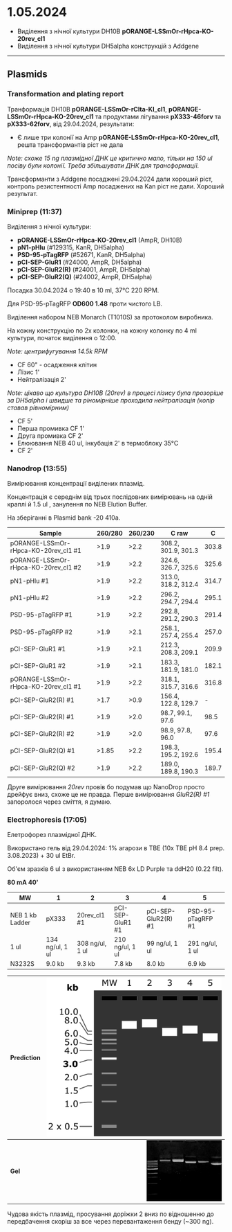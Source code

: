 1.05.2024
========
- Виділення з нічної культури DH10B __pORANGE-LSSmOr-rHpca-KO-20rev_cl1__
- Виділення з нічної культури DH5alpha конструкцій з Addgene

---
## Plasmids
### Transformation and plating report 
Транформація DH10B __pORANGE-LSSmOr-rClta-KI_cl1__, __pORANGE-LSSmOr-rHpca-KO-20rev_cl1__ та продуктами лігування __pX333-46forv__ та __pX333-62forv__, від 29.04.2024, результати:

- Є лише три колонії на Amp __pORANGE-LSSmOr-rHpca-KO-20rev_cl1__, решта трансформантів ріст не дала

_Note: схоже 15 ng плазмідної ДНК це критично мало, тільки на 150 ul посіву були колонії. Треба збільшувати ДНК для трансформації._

Трансформанти з Addgene посаджені 29.04.2024 дали хороший ріст, контроль резистентності Amp посаджених на Kan ріст не дали. Хороший результат.

### Miniprep (11:37)
Виділення з нічної культури:
- __pORANGE-LSSmOr-rHpca-KO-20rev_cl1__ (AmpR, DH10B)
- __pN1-pHlu__ (#129315, KanR, DH5alpha)
- __PSD-95-pTagRFP__ (#52671, KanR, DH5alpha)
- __pCI-SEP-GluR1__ (#24000, AmpR, DH5alpha)
- __pCI-SEP-GluR2(R)__ (#24001, AmpR, DH5alpha)
- __pCI-SEP-GluR2(Q)__ (#24002, AmpR, DH5alpha)

Посадка 30.04.2024 о 19:40 в 10 ml, 37°C 220 RPM.

Для PSD-95-pTagRFP  __OD600 1.48__ проти чистого LB.

Виділення набором NEB Monarch (T1010S) за протоколом виробника.

На кожну конструкцію по 2x колонки, на кожну колонку по 4 ml культури, початок виділення о 12:00.

_Note: центрифугування 14.5k RPM_

- CF 60" - осадження клітин
- Лізис 1'
- Нейтралізація 2'

_Note: цікаво що культура DH10B (20rev) в процесі лізису була прозоріше за DH5alpha і швидше та ріномірніше проходила нейтралізація (колір ставав рівномірним)_

- CF 5'
- Перша промивка CF 1'
- Друга промивка CF 2'
- Елюювання NEB 40 ul, інкубація 2' в термоблоку 35°C
- CF 2'


### Nanodrop (13:55)
Вимірювання концентрації виділених плазмід.

Концентрація є середнім від трьох послідовних вимірювань на одній краплі й 1.5 ul , занулення по NEB Elution Buffer.

На зберіганні в Plasmid bank -20 410a.

|Sample|260/280|260/230|C raw|C|
|-|-|-|-|-|
|pORANGE-LSSmOr-rHpca-KO-20rev_cl1 #1|>1.9|>2.2|308.2, 301.9, 301.3| 303.8 |
| pORANGE-LSSmOr-rHpca-KO-20rev_cl1 #2 |>1.9|>2.2|324.6, 326.7, 325.6| 325.6 |
| pN1-pHlu #1 |>1.9|>2.2|313.0, 318.2, 312.4| 314.7 |
| pN1-pHlu #2 |>1.9|>2.2|296.2, 294.7, 294.4| 295.1 |
| PSD-95-pTagRFP #1 |>1.9|>2.2|292.8, 291.2, 290.3| 291.4 |
| PSD-95-pTagRFP #2 |>1.9|>2.1|258.1, 257.4, 255.4| 257.0 |
| pCI-SEP-GluR1 #1 |>1.9|>2.1|212.3, 208.3, 209.1| 209.9 |
| pCI-SEP-GluR1 #2 |>1.9|>2.1|183.3, 181.9, 181.0| 182.1 |
| pORANGE-LSSmOr-rHpca-KO-20rev_cl1 #1 |>1.9|>2.2|318.1, 315.7, 316.6| 316.8 |
| pCI-SEP-GluR2(R) #1 |>1.7|>0.9|156.4, 122.8, 129.7| - |
| pCI-SEP-GluR2(R) #1 |>1.9|>2.0|98.7, 99.1, 97.6| 98.5 |
| pCI-SEP-GluR2(R) #2 |>1.9|>2.0|98.9, 97.8, 96.0| 97.6 |
| pCI-SEP-GluR2(Q) #1 |>1.85|>2.2|198.3, 195.2, 192.6| 195.4 |
| pCI-SEP-GluR2(Q) #2 |>1.9|>2.2|189.0, 189.8, 190.3| 189.7 |

Друге вимірювання _20rev_ провів бо подумав що NanoDrop просто дрейфує вниз, схоже це не правда. Перше вимірювання _GluR2(R) #1_ запоролося через сміття, я думаю.


### Electrophoresis (17:05)
Елетрофорез плазмідної ДНК.

Використано гель від 29.04.2024: 1% агарози в TBE (10x TBE pH 8.4 prep. 3.08.2023) + 30 ul EtBr.

Об'єм зразків 6 ul з використанням NEB 6x LD Purple та ddH20 (0.22 filt). 

__80 mA 40'__

|MW|1|2|3|4|5|
|-|-|-|-|-|-|
|NEB 1 kb Ladder|pX333|20rev_cl1 #1|pCI-SEP-GluR1 #1|pCI-SEP-GluR2(R) #1|PSD-95-pTagRFP #1|
|1 ul|134 ng/ul, 1 ul|308 ng/ul, 1 ul|210 ng/ul, 1 ul|99 ng/ul, 1 ul|291 ng/ul, 1 ul|
|N3232S|9.0 kb|9.3 kb|7.8 kb|8.0 kb|6.9 kb|

| Prediction |  <img src="pic/1_05_24_0.png" style="zoom:70%;" /> |
| ---------- | -------------------------------------------------: |
| __Gel__    | <img src="pic/1_05_24_1.jpeg" style="zoom:17%;" /> |

Чудова якість плазмід, просування доріжки 2 вниз по відношенню до передбачення скоріш за все через перевантаження бенду (~300 ng).